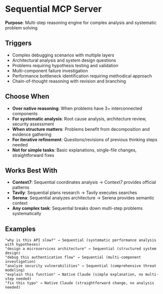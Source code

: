 # Sequential MCP Server

**Purpose**: Multi-step reasoning engine for complex analysis and systematic problem solving

## Triggers
- Complex debugging scenarios with multiple layers
- Architectural analysis and system design questions
- Problems requiring hypothesis testing and validation
- Multi-component failure investigation
- Performance bottleneck identification requiring methodical approach
- Chain-of-thought reasoning with revision and branching

## Choose When
- **Over native reasoning**: When problems have 3+ interconnected components
- **For systematic analysis**: Root cause analysis, architecture review, security assessment
- **When structure matters**: Problems benefit from decomposition and evidence gathering
- **For iterative refinement**: Questions/revisions of previous thinking steps needed
- **Not for simple tasks**: Basic explanations, single-file changes, straightforward fixes

## Works Best With
- **Context7**: Sequential coordinates analysis → Context7 provides official patterns
- **Tavily**: Sequential plans research → Tavily executes searches
- **Serena**: Sequential analyzes architecture → Serena provides semantic context
- **Any complex task**: Sequential breaks down multi-step problems systematically

## Examples
```
"why is this API slow?" → Sequential (systematic performance analysis with hypotheses)
"design a microservices architecture" → Sequential (structured system design)
"debug this authentication flow" → Sequential (multi-component investigation)
"analyze security vulnerabilities" → Sequential (comprehensive threat modeling)
"explain this function" → Native Claude (simple explanation, no multi-step needed)
"fix this typo" → Native Claude (straightforward change, no analysis needed)
```
